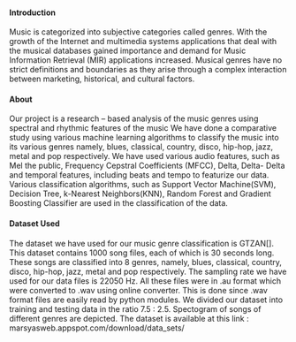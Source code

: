 #### Introduction
Music is categorized into subjective categories called genres. With the growth of the Internet and multimedia systems applications that deal with the musical databases gained importance and demand for Music Information Retrieval (MIR) applications increased. Musical genres have no strict definitions and boundaries as they arise through a complex interaction between marketing, historical, and cultural factors.





#### About
Our project is a research – based analysis of the music genres using spectral and rhythmic features of the music We have done a comparative study using various machine learning algorithms to classify the music into its various genres namely, blues, classical, country, disco, hip-hop, jazz, metal and pop respectively. We have used various audio features, such as Mel the public, Frequency Cepstral Coefficients (MFCC), Delta, Delta- Delta and temporal features, including beats and tempo to featurize our data. Various classification algorithms, such as Support Vector Machine(SVM), Decision Tree, k-Nearest Neighbors(KNN), Random Forest and Gradient Boosting Classifier are used in the classification of the data.





#### Dataset Used
The dataset we have used for our music genre classification is GTZAN[]. This dataset contains 1000 song files, each of which is 30 seconds long. These songs are classified into 8 genres, namely, blues, classical, country, disco, hip-hop, jazz, metal and pop respectively. The sampling rate we have used for our data files is 22050 Hz. All these files were in .au format which were converted to .wav using online converter. This is done since .wav format files are easily read by python modules. We divided our dataset into training and testing data in the ratio 7.5 : 2.5. Spectogram of songs of different genres are depicted. The dataset is available at this link : marsyasweb.appspot.com/download/data_sets/


